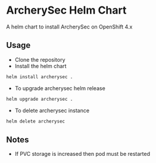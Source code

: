 # ArcherySec Helm Chart
A helm chart to install ArcherySec on OpenShift 4.x

## Usage

- Clone the repository
- Install the helm chart

```bash
helm install archerysec .
```
- To upgrade archerysec helm release

```bash
helm upgrade archerysec .
```

- To delete archerysec instance

```bash
helm delete archerysec
```
## Notes

- If PVC storage is increased then pod must be restarted